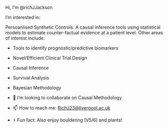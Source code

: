 Hi, I’m @richJJackson

I’m interested in:

Persoanlised Synthetic Controls:  A causal inference tools using statistical models to estimate counter-factual evidence at a patient level.  Other areas of interest include:

- Tools to identify prognostic/predictive biomarkers
- Novel/Efficient Clinical Trial Design
- Causal Inference
 - Survival Analysis
- Bayesian Methodology

- 💞️ I’m looking to collaborate on Causal Methodology
- 📫 How to reach me: RichJ23@liverpool.ac.uk 
- ⚡ Fun fact: Also enjoy bouldering (V5/6) and plants!

<!---
richJJackson/richJJackson is a ✨ special ✨ repository because its `README.md` (this file) appears on your GitHub profile.
You can click the Preview link to take a look at your changes.
--->
